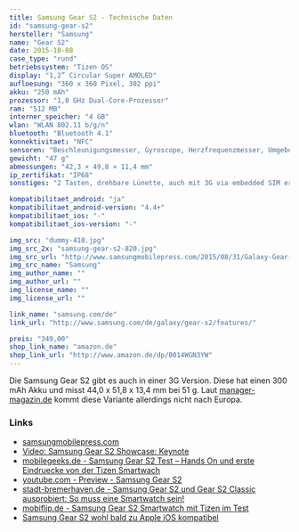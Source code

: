 ```yaml
---
title: Samsung Gear S2 - Technische Daten
id: "samsung-gear-s2"
hersteller: "Samsung"
name: "Gear S2"
date: 2015-10-08
case_type: "rund"
betriebssystem: "Tizen OS"
display: "1,2” Circular Super AMOLED"
aufloesung: "360 x 360 Pixel, 302 ppi"
akku: "250 mAh"
prozessor: "1,0 GHz Dual-Core-Prozessor"
ram: "512 MB"
interner_speicher: "4 GB"
wlan: "WLAN 802.11 b/g/n"
bluetooth: "Bluetooth 4.1"
konnektivitaet: "NFC"
sensoren: "Beschleunigungsmesser, Gyroscope, Herzfrequenzmesser, Umgebungslichtsensor, Barometer"
gewicht: "47 g"
abmessungen: "42,3 × 49,8 × 11,4 mm"
ip_zertifikat: "IP68"
sonstiges: "2 Tasten, drehbare Lünette, auch mit 3G via embedded SIM erhältich (nicht in Deutschland)"

kompatibilitaet_android: "ja"
kompatibilitaet_android-version: "4.4+"
kompatibilitaet_ios: "-"
kompatibilitaet_ios-version: "-"

img_src: "dummy-410.jpg"
img_src_2x: "samsung-gear-s2-820.jpg"
img_src_url: "http://www.samsungmobilepress.com/2015/08/31/Galaxy-Gear-S2-Image"
img_src_name: "Samsung"
img_author_name: ""
img_author_url: ""
img_license_name: ""
img_license_url: ""

link_name: "samsung.com/de"
link_url: "http://www.samsung.com/de/galaxy/gear-s2/features/"

preis: "349,00"
shop_link_name: "amazon.de"
shop_link_url: "http://www.amazon.de/dp/B014WGN3YW"
---
```


Die Samsung Gear S2 gibt es auch in einer 3G Version.
Diese hat einen 300 mAh Akku und misst 44,0 x 51,8 x 13,4 mm bei 51 g.
Laut [manager-magazin.de](http://www.manager-magazin.de/lifestyle/hardware/samsungs-neue-smartwatch-gear-s2-im-test-a-1051396-2.html) kommt diese Variante allerdings nicht nach Europa.


### Links
* [samsungmobilepress.com](http://www.samsungmobilepress.com/2015/08/31/Samsung-Comes-Full-Circle-with-Introduction-of-Samsung-Gear-S2)
* [Video: Samsung Gear S2 Showcase: Keynote](https://www.youtube.com/watch?t=19&v=pyNm-Kr-62E)
* [mobilegeeks.de - Samsung Gear S2 Test – Hands On und erste Eindruecke von der Tizen Smartwach](http://www.mobilegeeks.de/test/samsung-gear-s2-test-hands-on-und-erste-eindruecke-von-der-tizen-smartwach/)
* [youtube.com - Preview - Samsung Gear S2](https://www.youtube.com/watch?v=nWG5GGpXCmc)
* [stadt-bremerhaven.de - Samsung Gear S2 und Gear S2 Classic ausprobiert: So muss eine Smartwatch sein!](http://stadt-bremerhaven.de/samsung-gear-s2-und-gear-s2-classic-ausprobiert-so-muss-eine-smartwatch-sein/)
* [mobiflip.de - Samsung Gear S2 Smartwatch mit Tizen im Test](http://www.mobiflip.de/samsung-gear-s2-smartwatch-tizen/)
* [Samsung Gear S2 wohl bald zu Apple iOS kompatibel](http://stadt-bremerhaven.de/samsung-gear-s2-wohl-bald-zu-apple-ios-kompatibel/)
